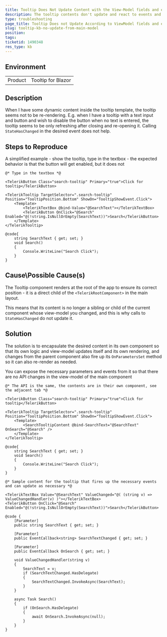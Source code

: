 ```yaml
---
title: Tooltip Does Not Update Content with the View-Model fields and events
description: The tooltip contents don't update and react to events and field values in the view-model. Why and how to fix
type: troubleshooting
page_title: Tooltip Does not Update According to ViewModel fields and events
slug: tooltip-kb-no-update-from-main-model
position: 
tags: 
ticketid: 1490348
res_type: kb
---
```


## Environment
<table>
	<tbody>
		<tr>
			<td>Product</td>
			<td>Tooltip for Blazor</td>
		</tr>
	</tbody>
</table>


## Description

When I have some dynamic content inside the tooltip template, the tooltip seems not to be re-rendering. E.g. when I have a tooltip with a text input and button and wish to disable the button when no text is entered, the tooltip seems to be only refreshing after closing and re-opening it. Calling `StateHasChanged` in the desired event does not help.


## Steps to Reproduce

A simplified example - show the tooltip, type in the textbox - the expected behavior is that the button will get enabled, but it does not

````CSHTML
@* Type in the textbox *@

<TelerikButton Class="search-tooltip" Primary="true">Click for tooltip</TelerikButton>

<TelerikTooltip TargetSelector=".search-tooltip" Position="TooltipPosition.Bottom" ShowOn="TooltipShowEvent.Click">
    <Template>
        <TelerikTextBox @bind-Value="@SearchText"></TelerikTextBox>
        <TelerikButton OnClick="@Search" Enabled="@(!string.IsNullOrEmpty(SearchText))">Search</TelerikButton>
    </Template>
</TelerikTooltip>

@code{
    string SearchText { get; set; }
    void Search()
    {
        Console.WriteLine("Search Click");
    }
}
````

## Cause\Possible Cause(s)

The Tooltip component renders at the root of the app to ensure its correct position - it is a direct child of the `<TelerikRootComponent>` in the main layout.

This means that its content is no longer a sibling or child of the current component whose view-model you changed, and this is why calls to `StateHasChanged` do not update it.


## Solution

The solution is to encapsulate the desired content in its own component so that its own logic and view-model updates itself and its own rendering, and changes from the parent component also fire up its `OnParametersSet` method so it can also re-render as needed.

You can expose the necessary parameters and events from it so that there are no API changes in the view-model of the main component

````MainComponent
@* The API is the same, the contents are in their own component, see the adjacent tab *@

<TelerikButton Class="search-tooltip" Primary="true">Click for tooltip</TelerikButton>

<TelerikTooltip TargetSelector=".search-tooltip" Position="TooltipPosition.Bottom" ShowOn="TooltipShowEvent.Click">
    <Template>
        <SearchTooltipContent @bind-SearchText="@SearchText" OnSearch="@Search" />
    </Template>
</TelerikTooltip>

@code{
    string SearchText { get; set; }
    void Search()
    {
        Console.WriteLine("Search Click");
    }
}
````
````SearchTooltipContent
@* Sample content for the tooltip that fires up the necessary events and can update as necessary *@

<TelerikTextBox Value="@SearchText" ValueChanged="@( (string v) => ValueChangedHandler(v) )"></TelerikTextBox>
<TelerikButton OnClick="@Search" Enabled="@(!string.IsNullOrEmpty(SearchText))">Search</TelerikButton>

@code {
    [Parameter]
    public string SearchText { get; set; }

    [Parameter]
    public EventCallback<string> SearchTextChanged { get; set; }

    [Parameter]
    public EventCallback OnSearch { get; set; }

    void ValueChangedHandler(string v)
    {
        SearchText = v;
        if (SearchTextChanged.HasDelegate)
        {
            SearchTextChanged.InvokeAsync(SearchText);
        }
    }

    async Task Search()
    {
        if (OnSearch.HasDelegate)
        {
            await OnSearch.InvokeAsync(null);
        }
    }
}
````

